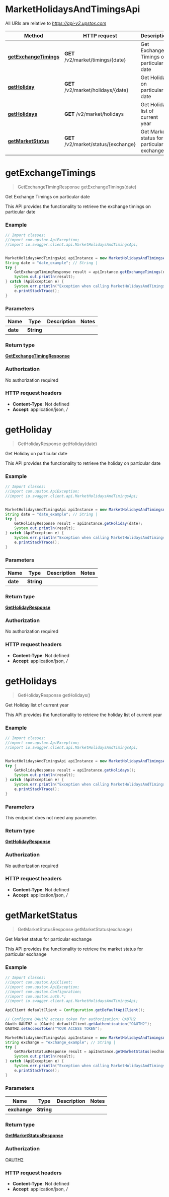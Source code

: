 # MarketHolidaysAndTimingsApi

All URIs are relative to *https://api-v2.upstox.com*

Method | HTTP request | Description
------------- | ------------- | -------------
[**getExchangeTimings**](MarketHolidaysAndTimingsApi.md#getExchangeTimings) | **GET** /v2/market/timings/{date} | Get Exchange Timings on particular date
[**getHoliday**](MarketHolidaysAndTimingsApi.md#getHoliday) | **GET** /v2/market/holidays/{date} | Get Holiday on particular date
[**getHolidays**](MarketHolidaysAndTimingsApi.md#getHolidays) | **GET** /v2/market/holidays | Get Holiday list of current year
[**getMarketStatus**](MarketHolidaysAndTimingsApi.md#getMarketStatus) | **GET** /v2/market/status/{exchange} | Get Market status for particular exchange

<a name="getExchangeTimings"></a>
# **getExchangeTimings**
> GetExchangeTimingResponse getExchangeTimings(date)

Get Exchange Timings on particular date

This API provides the functionality to retrieve the exchange timings on particular date

### Example
```java
// Import classes:
//import com.upstox.ApiException;
//import io.swagger.client.api.MarketHolidaysAndTimingsApi;


MarketHolidaysAndTimingsApi apiInstance = new MarketHolidaysAndTimingsApi();
String date = "date_example"; // String | 
try {
    GetExchangeTimingResponse result = apiInstance.getExchangeTimings(date);
    System.out.println(result);
} catch (ApiException e) {
    System.err.println("Exception when calling MarketHolidaysAndTimingsApi#getExchangeTimings");
    e.printStackTrace();
}
```

### Parameters

Name | Type | Description  | Notes
------------- | ------------- | ------------- | -------------
 **date** | **String**|  |

### Return type

[**GetExchangeTimingResponse**](GetExchangeTimingResponse.md)

### Authorization

No authorization required

### HTTP request headers

 - **Content-Type**: Not defined
 - **Accept**: application/json, */*

<a name="getHoliday"></a>
# **getHoliday**
> GetHolidayResponse getHoliday(date)

Get Holiday on particular date

This API provides the functionality to retrieve the holiday on particular date

### Example
```java
// Import classes:
//import com.upstox.ApiException;
//import io.swagger.client.api.MarketHolidaysAndTimingsApi;


MarketHolidaysAndTimingsApi apiInstance = new MarketHolidaysAndTimingsApi();
String date = "date_example"; // String | 
try {
    GetHolidayResponse result = apiInstance.getHoliday(date);
    System.out.println(result);
} catch (ApiException e) {
    System.err.println("Exception when calling MarketHolidaysAndTimingsApi#getHoliday");
    e.printStackTrace();
}
```

### Parameters

Name | Type | Description  | Notes
------------- | ------------- | ------------- | -------------
 **date** | **String**|  |

### Return type

[**GetHolidayResponse**](GetHolidayResponse.md)

### Authorization

No authorization required

### HTTP request headers

 - **Content-Type**: Not defined
 - **Accept**: application/json, */*

<a name="getHolidays"></a>
# **getHolidays**
> GetHolidayResponse getHolidays()

Get Holiday list of current year

This API provides the functionality to retrieve the holiday list of current year

### Example
```java
// Import classes:
//import com.upstox.ApiException;
//import io.swagger.client.api.MarketHolidaysAndTimingsApi;


MarketHolidaysAndTimingsApi apiInstance = new MarketHolidaysAndTimingsApi();
try {
    GetHolidayResponse result = apiInstance.getHolidays();
    System.out.println(result);
} catch (ApiException e) {
    System.err.println("Exception when calling MarketHolidaysAndTimingsApi#getHolidays");
    e.printStackTrace();
}
```

### Parameters
This endpoint does not need any parameter.

### Return type

[**GetHolidayResponse**](GetHolidayResponse.md)

### Authorization

No authorization required

### HTTP request headers

 - **Content-Type**: Not defined
 - **Accept**: application/json, */*

<a name="getMarketStatus"></a>
# **getMarketStatus**
> GetMarketStatusResponse getMarketStatus(exchange)

Get Market status for particular exchange

This API provides the functionality to retrieve the market status for particular exchange

### Example
```java
// Import classes:
//import com.upstox.ApiClient;
//import com.upstox.ApiException;
//import com.upstox.Configuration;
//import com.upstox.auth.*;
//import io.swagger.client.api.MarketHolidaysAndTimingsApi;

ApiClient defaultClient = Configuration.getDefaultApiClient();

// Configure OAuth2 access token for authorization: OAUTH2
OAuth OAUTH2 = (OAuth) defaultClient.getAuthentication("OAUTH2");
OAUTH2.setAccessToken("YOUR ACCESS TOKEN");

MarketHolidaysAndTimingsApi apiInstance = new MarketHolidaysAndTimingsApi();
String exchange = "exchange_example"; // String | 
try {
    GetMarketStatusResponse result = apiInstance.getMarketStatus(exchange);
    System.out.println(result);
} catch (ApiException e) {
    System.err.println("Exception when calling MarketHolidaysAndTimingsApi#getMarketStatus");
    e.printStackTrace();
}
```

### Parameters

Name | Type | Description  | Notes
------------- | ------------- | ------------- | -------------
 **exchange** | **String**|  |

### Return type

[**GetMarketStatusResponse**](GetMarketStatusResponse.md)

### Authorization

[OAUTH2](../README.md#OAUTH2)

### HTTP request headers

 - **Content-Type**: Not defined
 - **Accept**: application/json, */*

